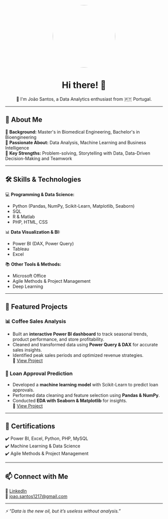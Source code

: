 <!-- Profile Picture -->
<p align="center">
  <img src="https://avatars.githubusercontent.com/u/200834315?s=400&u=af9bbaf9a42e6654f7eca5706a44e958d6b01858&v=4" width="200" height="200" style="border-radius: 50%; object-fit: cover;" />
</p>

<h1 align="center">Hi there! 👋 </h1>

<p align="center">
  🎯 I'm João Santos, a Data Analytics enthusiast from 🇵🇹 Portugal.
</p>


---

## 🚀 About Me
🔹 **Background:** Master's in Biomedical Engineering, Bachelor's in Bioengineering  
🔹 **Passionate About:** Data Analysis, Machine Learning and Business Intelligence  
🔹 **Key Strengths:** Problem-solving, Storytelling with Data, Data-Driven Decision-Making and Teamwork  

---

## 🛠️ Skills & Technologies  
💻 **Programming & Data Science:**  
- Python (Pandas, NumPy, Scikit-Learn, Matplotlib, Seaborn)  
- SQL  
- R & Matlab
- PHP, HTML, CSS

📊 **Data Visualization & BI:**  
- Power BI (DAX, Power Query)  
- Tableau
- Excel

📚 **Other Tools & Methods:**  
- Microsoft Office  
- Agile Methods & Project Management  
- Deep Learning  

---

## 📌 Featured Projects  

### 📊 **Coffee Sales Analysis**  
- Built an **interactive Power BI dashboard** to track seasonal trends, product performance, and store profitability.  
- Cleaned and transformed data using **Power Query & DAX** for accurate sales insights.  
- Identified peak sales periods and optimized revenue strategies.  
🔗 [View Project](https://github.com/your-username/coffee-sales-analysis)  

### 🤖 **Loan Approval Prediction**  
- Developed a **machine learning model** with Scikit-Learn to predict loan approvals.  
- Performed data cleaning and feature selection using **Pandas & NumPy**.  
- Conducted **EDA with Seaborn & Matplotlib** for insights.  
🔗 [View Project](https://github.com/your-username/loan-approval-prediction)  

---

## 📜 Certifications  
✔️ Power BI, Excel, Python, PHP, MySQL  
✔️ Machine Learning & Data Science  
✔️ Agile Methods & Project Management  

---

## 📫 Connect with Me  
💼 [LinkedIn](https://www.linkedin.com/in/joaosantos1217)  
📧 joao.santos1217@gmail.com  

---

_⚡ “Data is the new oil, but it’s useless without analysis.”_  


